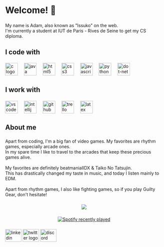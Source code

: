 <h1 align="left">Welcome! 👋</h1>

###

<p align="left">My name is Adam, also known as "Issuko" on the web.  <br>I'm currently a student at IUT de Paris - Rives de Seine to get my CS diploma.</p>

###

<h2 align="left">I code with</h2>

###

<div align="left">
  <img src="https://cdn.jsdelivr.net/gh/devicons/devicon/icons/c/c-original.svg" height="40" alt="c logo"  />
  <img width="12" />
  <img src="https://cdn.jsdelivr.net/gh/devicons/devicon/icons/java/java-original.svg" height="40" alt="java logo"  />
  <img width="12" />
  <img src="https://cdn.jsdelivr.net/gh/devicons/devicon/icons/html5/html5-original.svg" height="40" alt="html5 logo"  />
  <img width="12" />
  <img src="https://cdn.jsdelivr.net/gh/devicons/devicon/icons/css3/css3-original.svg" height="40" alt="css3 logo"  />
  <img width="12" />
  <img src="https://cdn.jsdelivr.net/gh/devicons/devicon/icons/javascript/javascript-original.svg" height="40" alt="javascript logo"  />
  <img width="12" />
  <img src="https://cdn.jsdelivr.net/gh/devicons/devicon/icons/python/python-original.svg" height="40" alt="python logo"  />
  <img width="12" />
  <img src="https://cdn.simpleicons.org/dotnet/512BD4" height="40" alt="dot-net logo"  />
</div>

###

<h2 align="left">I work with</h2>

###

<div align="left">
  <img src="https://cdn.jsdelivr.net/gh/devicons/devicon/icons/vscode/vscode-original.svg" height="40" alt="vscode logo"  />
  <img width="12" />
  <img src="https://cdn.jsdelivr.net/gh/devicons/devicon/icons/intellij/intellij-original.svg" height="40" alt="intellij logo"  />
  <img width="12" />
  <img src="https://cdn.simpleicons.org/github/181717" height="40" alt="github logo"  />
  <img width="12" />
  <img src="https://cdn.simpleicons.org/trello/0052CC" height="40" alt="trello logo"  />
  <img width="12" />
  <img src="https://skillicons.dev/icons?i=latex" height="40" alt="latex logo"  />
</div>

###

<h2 align="left">About me</h2>

###

<p align="left">Apart from coding, I'm a big fan of video games. My favorites are rhythm games, especially arcade ones.<br>In my spare time I like to travel to the arcades that keep these precious games alive.<br><br>My favorites are definitely beatmaniaIIDX & Taiko No Tatsujin.<br>This has drastically changed my taste in music, and today I listen mainly to EDM.<br><br>Apart from rhythm games, I also like fighting games, so if you play Guilty Gear, don't hesitate!</p>

###

<div align="center">
  <img height="" src="https://cdn.discordapp.com/attachments/772857561668911134/1252026940764852314/frieren.png?ex=6670b874&is=666f66f4&hm=be859b164199209f6fb47e8b9e2afe07e9704e4251d5b18e34f5c33c292d2392&"  />
</div>

###

<div align="center">
  <a href="https://open.spotify.com/user/31zxqr4si3hbk76mqeokti72gnwq">
    <img src="https://spotify-recently-played-readme.vercel.app/api?user=31zxqr4si3hbk76mqeokti72gnwq&count=5" alt="Spotify recently played"  />
  </a>
</div>

###

<div align="left">
  <img src="https://raw.githubusercontent.com/maurodesouza/profile-readme-generator/master/src/assets/icons/social/linkedin/default.svg" width="52" height="40" alt="linkedin logo"  />
  <img src="https://raw.githubusercontent.com/maurodesouza/profile-readme-generator/master/src/assets/icons/social/twitter/default.svg" width="52" height="40" alt="twitter logo"  />
  <a href="https://twitter.com/IssukoA" target="_blank">
    <img src="https://raw.githubusercontent.com/maurodesouza/profile-readme-generator/master/src/assets/icons/social/discord/default.svg" width="52" height="40" alt="discord logo"  />
  </a>
</div>

###
